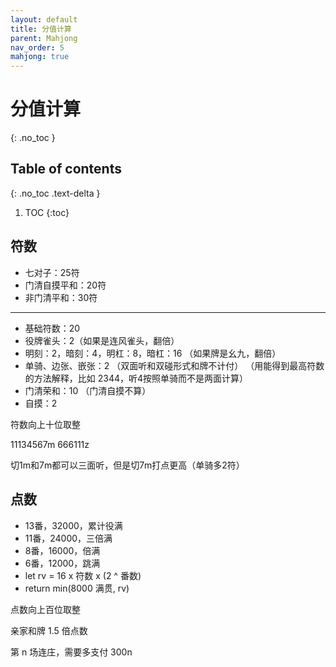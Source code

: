 ```yaml
---
layout: default
title: 分值计算
parent: Mahjong
nav_order: 5
mahjong: true
---
```


# 分值计算
{: .no_toc }

## Table of contents
{: .no_toc .text-delta }

1. TOC
{:toc}

## 符数

- 七对子：25符
- 门清自摸平和：20符
- 非门清平和：30符

------------------------

- 基础符数：20
- 役牌雀头：2（如果是连风雀头，翻倍）
- 明刻：2，暗刻：4，明杠：8，暗杠：16 （如果牌是幺九，翻倍）
- 单骑、边张、嵌张：2 （双面听和双碰形式和牌不计付） （用能得到最高符数的方法解释，比如 2344，听4按照单骑而不是两面计算）
- 门清荣和：10 （门清自摸不算）
- 自摸：2

符数向上十位取整

<div class="mahjong">11134567m 666111z</div>

切1m和7m都可以三面听，但是切7m打点更高（单骑多2符）

## 点数

- 13番，32000，累计役满
- 11番，24000，三倍满
- 8番，16000，倍满
- 6番，12000，跳满
- let rv = 16 x 符数 x (2 ^ 番数)
- return min(8000 满贯, rv)

点数向上百位取整

亲家和牌 1.5 倍点数 

第 n 场连庄，需要多支付 300n




